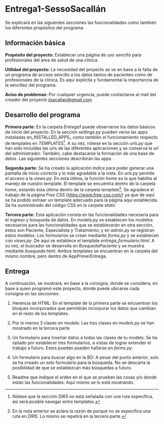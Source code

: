 # Entrega1-SessoSacallán

Se explicará en las siguientes secciones las funcionalidades como también los diferentes propósitos del programa.

## Información básica

**Propósito del proyecto:** Establecer una página de uso sencillo para profesionales del área de salud de una clínica.

**Utilidad del proyecto:** La necesidad del proyecto se ve en base a la falta de un programa de acceso sencillo a los datos tantos de pacientes como de profesionales de la clínica. Es aquí explícita y fundamental la importancia de la sencillez del programa.

**Aviso de problemas:** Por cualquier urgencia, puede contactarse al mail del creador del proyecto jisacallan@gmail.com

## Desarrollo del programa

**Primera parte:** En la carpeta _Entrega1_ puede observarse los datos básicos de inicio del proyecto. 
En la sección _settings.py_ pueden verse las apps instaladas en_INSTALLED_APPS_ como también el funcionamiento respecto de templates en _TEMPLATES_[^1]. 
A su vez, nótese en la sección _urls.py_ que han sido incluídas las urls de las diferentes aplicaciones y se conserva la url del administrador.
También, cabe destacarse la formación de una base de datos. 
Las siguientes secciones describirán las apps.

**Segunda parte:** Se ha creado la aplicación _Indice_ para poder generar una pantalla de inicio correcta y lo más agradable a la vista. 
En _urls.py_ permite el acceso a la _views.py_. En esta última, la función _home_ es la que habilita al manejo de nuestro template. 
El template se encuentra dentro de la carpeta _home_, estando ésta última dentro de la carpeta _template_[^2].
Se agradece el trabajo de la página _Free CSS_ (https://www.free-css.com/) ya que de aquí se ha podido extraer un template adecuado para la página aquí establecida.
Se ha suministrado del código CSS en la carpeta _static_

**Tercera parte:** Esta aplicación consta en las funcionalidades necesaria para el ingreso y búsqueda de datos. 
En _models.py_ se establecen los modelos necesarios para las funcionalidades que se establecerán en otra sección, éstos son Paciente, Especialista y Tratamiento; y
en _admin.py_ se registran estos modelos. Los formularios se crean mediante _forms.py_ y se establecen con _views.py_.
De aquí se establece el template _entrega_formulario.html_. A su vez, el buscador se desarrolla en _BusquedaPaciente_ y se muestra mediante _busqueda.html_.
Ambos templates se encuentran en la carpeta del mismo nombre, pero dentro de AppPrimerEntrega.

## Entrega

A continuación, se mostrará, en base a la consigna, donde se considera, en base a quien programó este proyecto, dónde puede ubicarse cada consigna en las secciones:

1. Herencia de HTML: En el template de la primera parte se encuentran los bloques incorporados que permitirán incorporar los datos que cambian en el resto de los templates.

2. Por lo menos 3 clases en models: Las tres clases en _models.py_ se han mostrado en la tercera parte

3. Un formulario para insertar datos a todas las clases de tu models: Se ha optado por establecer tres formularios, a vistas de lograr extender el trabajo a futuro.
Estos pueden pueden hallarse en _forms.py_.

4. Un formulario para buscar algo en la BD: A pesar del punto anterior, solo se ha creado un solo formulario para la búsqueda. 
No se descarta la posibilidad de que se establezcan más búsquedas a futuro.

5. Readme que indique el orden en el que se prueban las cosas y/o donde están las funcionalidades: Aquí mismo se lo está mostrando.

[^1]: Nótese que la sección _DIRS_ no está señalada con una ruta específica, así será posible navegar entre templates.
[^2]: En la nota anterior se aclara la razón de porqué no se especifica una ruta en _DIRS_. Lo mismo se repetirá en la tercera parte.
